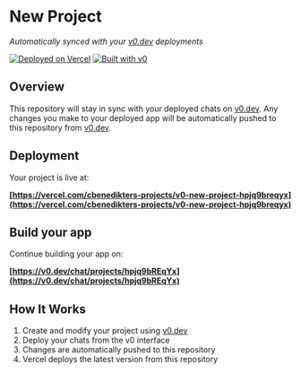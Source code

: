 # New Project

*Automatically synced with your [v0.dev](https://v0.dev) deployments*

[![Deployed on Vercel](https://img.shields.io/badge/Deployed%20on-Vercel-black?style=for-the-badge&logo=vercel)](https://vercel.com/cbenedikters-projects/v0-new-project-hpjq9breqyx)
[![Built with v0](https://img.shields.io/badge/Built%20with-v0.dev-black?style=for-the-badge)](https://v0.dev/chat/projects/hpjq9bREqYx)

## Overview

This repository will stay in sync with your deployed chats on [v0.dev](https://v0.dev).
Any changes you make to your deployed app will be automatically pushed to this repository from [v0.dev](https://v0.dev).

## Deployment

Your project is live at:

**[https://vercel.com/cbenedikters-projects/v0-new-project-hpjq9breqyx](https://vercel.com/cbenedikters-projects/v0-new-project-hpjq9breqyx)**

## Build your app

Continue building your app on:

**[https://v0.dev/chat/projects/hpjq9bREqYx](https://v0.dev/chat/projects/hpjq9bREqYx)**

## How It Works

1. Create and modify your project using [v0.dev](https://v0.dev)
2. Deploy your chats from the v0 interface
3. Changes are automatically pushed to this repository
4. Vercel deploys the latest version from this repository